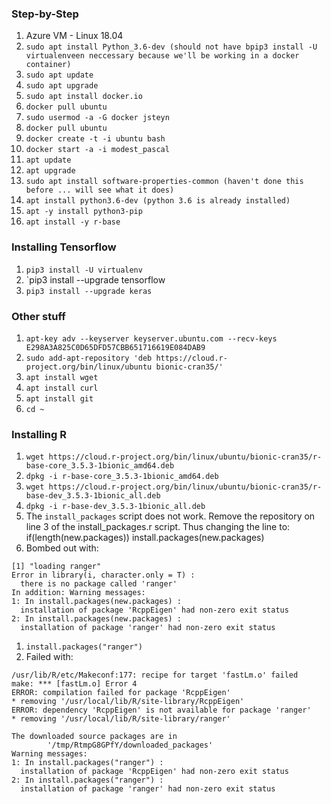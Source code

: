 ### Step-by-Step
1. Azure VM - Linux 18.04
1. `sudo apt install Python_3.6-dev (should not have bpip3 install -U virtualenveen neccessary because we'll be working in a docker container)`
1. `sudo apt update`
1. `sudo apt upgrade`
1. `sudo apt install docker.io`
1. `docker pull ubuntu`
1. `sudo usermod -a -G docker jsteyn`
1. `docker pull ubuntu`
1. `docker create -t -i ubuntu bash`
1. `docker start -a -i modest_pascal`
1. `apt update`
1. `apt upgrade`
1. `sudo apt install software-properties-common (haven't done this before ... will see what it does)`
1. `apt install python3.6-dev (python 3.6 is already installed)`
1. `apt -y install python3-pip`
1. `apt install -y r-base`

### Installing Tensorflow
1. `pip3 install -U virtualenv`
1. `pip3 install --upgrade tensorflow
1. `pip3 install --upgrade keras`

### Other stuff
1. `apt-key adv --keyserver keyserver.ubuntu.com --recv-keys E298A3A825C0D65DFD57CBB651716619E084DAB9`
1. `sudo add-apt-repository 'deb https://cloud.r-project.org/bin/linux/ubuntu bionic-cran35/'`
1. `apt install wget`
1. `apt install curl`
1. `apt install git`
1. `cd ~`

### Installing R
1. `wget https://cloud.r-project.org/bin/linux/ubuntu/bionic-cran35/r-base-core_3.5.3-1bionic_amd64.deb`
1. `dpkg -i r-base-core_3.5.3-1bionic_amd64.deb`
1. `wget https://cloud.r-project.org/bin/linux/ubuntu/bionic-cran35/r-base-dev_3.5.3-1bionic_all.deb`
1. `dpkg -i r-base-dev_3.5.3-1bionic_all.deb`
1. The `install_packages` script does not work. Remove the repository on line 3 of the install_packages.r script. Thus changing the line to: if(length(new.packages)) install.packages(new.packages)
1. Bombed out with:
```
[1] "loading ranger"
Error in library(i, character.only = T) :
  there is no package called 'ranger'
In addition: Warning messages:
1: In install.packages(new.packages) :
  installation of package 'RcppEigen' had non-zero exit status
2: In install.packages(new.packages) :
  installation of package 'ranger' had non-zero exit status

```
1. `install.packages("ranger")`
1. Failed with: 
```
/usr/lib/R/etc/Makeconf:177: recipe for target 'fastLm.o' failed
make: *** [fastLm.o] Error 4
ERROR: compilation failed for package 'RcppEigen'
* removing '/usr/local/lib/R/site-library/RcppEigen'
ERROR: dependency 'RcppEigen' is not available for package 'ranger'
* removing '/usr/local/lib/R/site-library/ranger'

The downloaded source packages are in
        '/tmp/RtmpG8GPfY/downloaded_packages'
Warning messages:
1: In install.packages("ranger") :
  installation of package 'RcppEigen' had non-zero exit status
2: In install.packages("ranger") :
  installation of package 'ranger' had non-zero exit status
```
